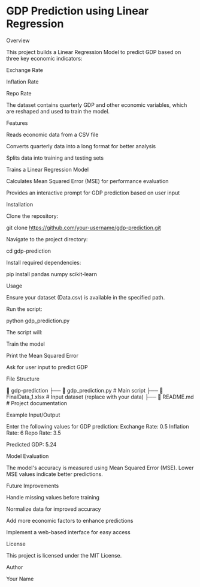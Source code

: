 # GDP Prediction using Linear Regression

Overview

This project builds a Linear Regression Model to predict GDP based on three key economic indicators:

Exchange Rate

Inflation Rate

Repo Rate

The dataset contains quarterly GDP and other economic variables, which are reshaped and used to train the model.

Features

Reads economic data from a CSV file

Converts quarterly data into a long format for better analysis

Splits data into training and testing sets

Trains a Linear Regression Model

Calculates Mean Squared Error (MSE) for performance evaluation

Provides an interactive prompt for GDP prediction based on user input

Installation

Clone the repository:

git clone https://github.com/your-username/gdp-prediction.git

Navigate to the project directory:

cd gdp-prediction

Install required dependencies:

pip install pandas numpy scikit-learn

Usage

Ensure your dataset (Data.csv) is available in the specified path.

Run the script:

python gdp_prediction.py

The script will:

Train the model

Print the Mean Squared Error

Ask for user input to predict GDP

File Structure

📂 gdp-prediction
├── 📄 gdp_prediction.py  # Main script
├── 📄 FinalData_1.xlsx           # Input dataset (replace with your data)
├── 📄 README.md          # Project documentation

Example Input/Output

Enter the following values for GDP prediction:
Exchange Rate: 0.5
Inflation Rate: 6
Repo Rate: 3.5

Predicted GDP: 5.24

Model Evaluation

The model's accuracy is measured using Mean Squared Error (MSE). Lower MSE values indicate better predictions.

Future Improvements

Handle missing values before training

Normalize data for improved accuracy

Add more economic factors to enhance predictions

Implement a web-based interface for easy access

License

This project is licensed under the MIT License.

Author

Your Name
